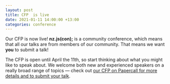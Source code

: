 ```yaml
---
layout: post
title: CFP  is live
date: 2021-01-11 14:00:00 +13:00
categories: conference
---
```


Our CFP is now live! **nz.js(con);** is a community conference, which means that
all our talks are from members of our community. That means we want **you** to
submit a talk!

The CFP is open until April the 11th, so start thinking about what you might 
like to speak about. We welcome both new and experienced speakers on a really
broad range of topics — check out [our CFP on Papercall for more details and to 
submit your talk](https://www.papercall.io/nz-js-con-2021).
